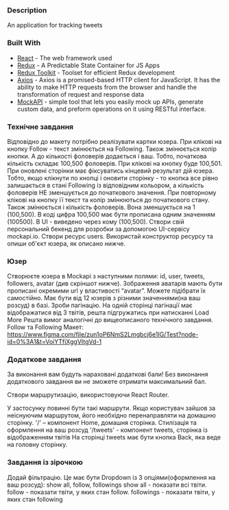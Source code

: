 ### Description
An application for tracking tweets

### Built With
- [React](https://reactjs.org/e) - The web framework used
- [Redux](https://redux.js.org/) - A Predictable State Container for JS Apps
- [Redux Toolkit](https://redux-toolkit.js.org/) - Toolset for efficient Redux development
- [Axios](https://axios-http.com/) - Axios is a promised-based HTTP client for JavaScript. It has the ability to make HTTP requests from the browser and handle the transformation of request and response data
- [MockAPI](https://mockapi.io/) - simple tool that lets you easily mock up APIs, generate custom data, and preform operations on it using RESTful interface.

### Технічне завдання
Відповідно до макету потрібно реалізувати картки юзера.
При клікові на кнопку Follow - текст змінюється на Following. Також змінюється колір кнопки. А до кількості фоловерів додається і ваш. Тобто, початкова кількість складає 100,500 фоловерів. При клікові на кнопку буде 100,501.
При оновлені сторінки має фіксуватись кінцевий результат дій юзера. Тобто, якщо клікнути по кнопці і оновити сторінку - то кнопка все рівно залишається в стані Following із відповідним кольором, а кількість фоловерів НЕ зменшується до початкового значення.
При повторному клікові на кнопку її текст та колір змінюються до початкового стану. Також змінюється і кількість фоловерів. Вона зменшується на 1 (100,500).
В коді цифра 100,500 має бути прописана одним значенням (100500). В UI - виведено через кому (100,500).
Створи свій персональний бекенд для розробки за допомогою UI-сервісу mockapi.io. Створи ресурс users. Використай конструктор ресурсу та опиши об'єкт юзера, як описано нижче.

### Юзер

Створюєте юзера в Mockapi з наступними полями: id, user, tweets, followers, avatar (див скріншот нижче).
Зображення аватарів мають бути прописані окремими url у властивості “avatar”. Можете підібрати їх самостійно.
Має бути від 12 юзерів з різними значеннями(на ваш розсуд) в базі. Зроби пагінацію. На одній сторінці пагінації має відображатися від 3 твітів, решта підгружатись при натисканні Load More
Решта вимог аналогічні до вищеописаного технічного завдання.
Follow та Following
Макет: https://www.figma.com/file/zun1oP6NmS2Lmgbcj6e1IG/Test?node-id=0%3A1&t=VoiYTfiXggVItgVd-1

### Додаткове завдання
За виконання вам будуть нараховані додаткові бали! Без виконання додаткового завдання ви не зможете отримати максимальний бал.

Створи маршрутизацію, використовуючи React Router.

У застосунку повинні бути такі маршрути. Якщо користувач зайшов за неіснуючим маршрутом, його необхідно перенаправляти на домашню сторінку. '/' – компонент Home, домашня сторінка. Стилізація та оформлення на ваш розсуд '/tweets' - компонент tweets, сторінка із відображенням твітів На сторінці tweets має бути кнопка Back, яка веде на головну сторінку.

### Завдання із зірочкою

Додай фільтрацію. Це має бути Dropdown із 3 опціями(оформлення на ваш розсуд): show all, follow, followings show all - показати всі твіти. follow - показати твіти, у яких стан follow. followings - показати твіти, у яких стан following
